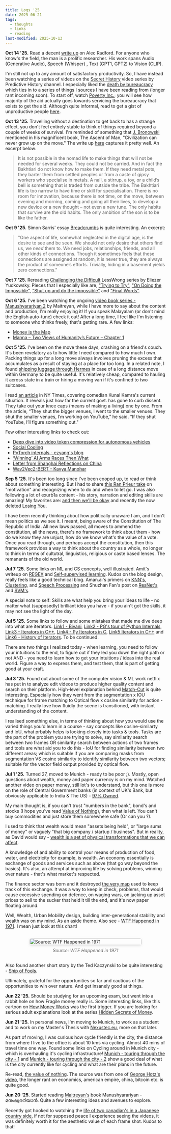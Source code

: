 ```yaml
---
title: Logs '25
date: 2025-06-21
tags:
  - thoughts
  - links
  - reading
last-modified: 2025-10-13
---
```

**Oct 14 '25.**  Read a decent [write up](https://archive.is/o2BFF) on Alec Radford. For anyone who know's the field, the man is a prolific researcher. His work spans Audio (Generative Audio), Speech (Whisper) , Text (GPT1, GPT2) to Vision (CLIP).   

I'm still not up to any amount of  satisfactory productivity. So, I have instead been watching a series of videos on the [Secret History](https://www.youtube.com/watch?v=ajFXykT9Joo) video series by Predictive History channel. I especially liked the [death by bureaucracy](https://www.youtube.com/watch?v=hk_yhi3-prw) which ties in to a series of things I sources I have been reading from (longer rant incoming soon). To start off, watch [Poverty Inc.](https://www.youtube.com/watch?v=oimFqwQgR3g); you will see how majority of the aid actually goes towards servicing the bureaucracy that exists to get the aid. Although quite informal, read to get a gist of unproductive people [here](https://geohot.github.io/blog/jekyll/update/2025/09/01/you-will-blame-the-wrong-people.html).  

**Oct 13 '25.** Travelling without a destination to get back to has a strange effect, you don't feel entirely stable to think of things required beyond a couple of weeks of survival. I'm reminded of something that [J. Bronowski](https://en.wikipedia.org/wiki/Jacob_Bronowski) mentioned in his magnificent book, The Ascent of Man, "Civilization can never grow up on the move." The write up [here](https://blog.rootsofprogress.org/nomad-life) captures it pretty well.  An excerpt below: 
> It is not possible in the nomad life to make things that will not be needed for several weeks. They could not be carried. And in fact the Bakhtiari do not know how to make them. If they need metal pots, they barter them from settled peoples or from a caste of gipsy workers who specialise in metals. A nail, a stirrup, a toy, or a child’s bell is something that is traded from outside the tribe. The Bakhtiari life is too narrow to have time or skill for specialisation. There is no room for innovation, because there is not time, on the move, between evening and morning, coming and going all their lives, to develop a new device or a new thought – not even a new tune. The only habits that survive are the old habits. The only ambition of the son is to be like the father.

**Oct 9 '25.** Simon Sarris' essay [Breadcrumbs](https://map.simonsarris.com/p/breadcrumbs) is quite interesting. An excerpt:  
> "One aspect of life, somewhat neglected in the digital age, is the desire to see and be seen. We should not only desire that others find us, we _need_ them to. We need jobs, relationships, friends, and all other kinds of connections. Though it sometimes feels that these connections are assigned at random, it is never true, they are always the product of someone’s efforts. Trivially, hiding in a basement yields zero connections."   

**Oct 7 '25.**  Rereading [Challenging the Difficult](https://www.lesswrong.com/w/challenging-the-difficult) LessWrong series by Eliezer Yudkowsky. Pieces that I especially like are, ["Trying to Try"](https://www.lesswrong.com/posts/WLJwTJ7uGPA5Qphbp/trying-to-try), ["On Doing the Impossible"](https://www.lesswrong.com/s/3szfzHZr7EYGSWt92/p/fpecAJLG9czABgCe9), ["Shut up and do the impossible"](https://www.lesswrong.com/s/3szfzHZr7EYGSWt92/p/nCvvhFBaayaXyuBiD) and ["Final Words"](https://www.lesswrong.com/s/3szfzHZr7EYGSWt92/p/yffPyiu7hRLyc7r23).  

**Oct 6 '25.**  I've been watching the ongoing [video book series - Manushyarariyan 2](https://youtu.be/ZtwypKObHAc?si=YKXHbj5LW-Z_HIY9) by Maitreyan, while I have more to say about the content and production, I'm really enjoying it! If  you speak Malayalam (or don't mind the English auto-tune) check it out! After a long time, I feel like I'm listening to someone who thinks freely, that's getting rare. 
A few links: 
- [Money is the Map](https://geohot.github.io/blog/jekyll/update/2025/02/24/money-is-the-map.html) 
- [Manna – Two Views of Humanity’s Future – Chapter 1](https://marshallbrain.com/manna1) 

**Oct 5 '25.** I've been on the move these days, crashing on a friend's couch. It's been revelatory as to how little I need compared to how much I own. Packing things up for a long move always involves pruning the excess that accumulates as a result of staying at a place for too long. In a related note, I found [shipping luggage through Hermes](https://www.myhermes.de/preise/gepaeck-und-koffer/?wt_ga=52641879826_257246086518&wt_kw=e_52641879826_hermes%20kofferversand) in case of a long distance move within Germany to be quite useful. It's relatively cheap, compared to hauling it across state in a train or hiring a moving van if it's confined to two suitcases. 

I read [an article](https://archive.is/lfjbl) in NY Times, covering comedian Kunal Kamra's current situation. It reveals just how far the current govt. has gone to curb dissent. They take out your knee caps (means of making a living) one by one. From the article, “They shut the bigger venues, I went to the smaller venues. They shut the smaller venues, I’m working on YouTube,” he said. “If they shut YouTube, I’ll figure something out."  

Few other interesting links to check out: 
- [Deep dive into video token compression for autonomous vehicles](https://c5huracan.github.io/2025/03/02/Deep-dive-into-video-token-compression-for-autonomous-vehicles.html)
- [Social Cooling](https://www.socialcooling.com/) 
- [PyTorch internals - ezyang's blog](https://blog.ezyang.com/2019/05/pytorch-internals/) 
- [‘Winning’ AI Arms Races Then What](https://gwern.net/blog/2024/winning-arms-races) 
- [Letter from Shanghai Reflections on China](https://www.manifold1.com/episodes/letter-from-shanghai-reflections-on-china-in-2024-73/transcript) 
- [Wav2Vec2-BERT - Kavya Manohar](https://kavyamanohar.com/post/evaluating-wav2vec2-bert-asr/) 

**Sep 5 '25.** It's been too long since I've been cooped up, to read or think about something interesting. But I had to share [this Ran Prieur take](https://ranprieur.com/archives/092.html) on "motivation" and recognizing when to do and when to let go. I was also following a lot of exurb1a content - his story, narration and editing skills are amazing! My favorites are: [and then we'll be okay](https://www.youtube.com/watch?v=7g1pmHSWHe0) and recently the now deleted [Losing You](https://www.youtube.com/watch?v=UTfECUjry3w).  
  
I have been recently thinking about how politically unaware I am, and I don't mean politics as we see it. I meant, being aware of the Constitution of The Republic of India. All new laws passed, all moves to ammend the constitution, all the news, there's no framework to think about them - how do we know they are unjust, how do we know what's the value of a vote. Once you read through, and perhaps accept the constitution, then this framework provides a way to think about the country as a whole, no longer to think in terms of cultutral, linguistics, religious or caste based lenses. The remanants of the old world.   

**Jul 7 '25.** Some links on ML and CS concepts, well illustrated. Amit's writeup on [REGEX](https://amitness.com/posts/visual-regex) and [Self-supervised learning](https://amitness.com/posts/self-supervised-learning). Kudos on the blog design, really feels like a good technical blog. Aman.ai's primers on [KNN's](https://aman.ai/primers/ai/k-nearest-neighbors/), [Clustering](https://aman.ai/primers/ai/clustering/#gaussian-mixture-models-gmm-with-model-selection), and [Speech Processing](https://aman.ai/primers/ai/speech-processing/) and Shuzhan Fan's post on [ResNet's](https://shuzhanfan.github.io/2018/11/ResNet/) and [SVM's](https://shuzhanfan.github.io/2018/05/understanding-mathematics-behind-support-vector-machines/).

A special note to self: Skills are what help you bring your ideas to life - no matter what (supposedly) brilliant idea you have - if you ain't got the skills, it may not see the light of the day.

**Jul 5 '25.** Some links to follow and some mistakes that made me dive deep into what are iterators. [Link1 - Biyani](https://arpitbhayani.me/blogs/python-iterable-integers), [Link2 - PG's tour of Python Internals](https://www.youtube.com/watch?v=8-KfIsDbxVY), [Link3 - Iterators in C++](https://www.podoliaka.org/2013/01/20/iterators-en/), [Link4 - Py Iterators in C](https://folkertdev.nl/blog/python-iterators-in-c/), [Link5 Iterators in C++](https://average-coder.blogspot.com/2012/07) and [Link6 - History of Iterators](https://www.jmeiners.com/efficient-programming-with-components/09_iterators.html). To be continued. 

There are two things I realized today - when learning, you need to follow your intuitions to the end, to figure out if they led you down the right path or not AND - you need to learn how to get your intuitions / ideas into the real world. Figure a way to express them, and test them, that is part of getting good at your craft. 

**Jul 3 '25.** Found out about some of the computer vision & ML work netflix has put in to analyze edit videos to produce higher quality content and search on their platform. High-level explanation behind [Match-Cut](https://netflixtechblog.com/match-cutting-at-netflix-finding-cuts-with-smooth-visual-transitions-31c3fc14ae59) is quite interesting. Especially how they went from the segmentation x IOU technique for frame matching to Optical flow x cosine similarity for action - matching.  I really love how fluidly the scene is transitioned, with instant understanding of the content. 

I realised something else, in terms of thinking about how you would use the varied things you'd learn in a course - say concepts like cosine-similarty and IoU, what prbably helps is looking closely into tasks & tools. Tasks are the part of the problem you are trying to solve, say similarity search between two frames OR similarity search between actions of two frames and tools are what aid you to do this - IoU for finding similarity between two different areas; which is suitable if you are comparing masks from segmentation VS cosine similarity to identify similarity between two vectors; suitable for the vector field output provided by optical flow.    

**Jul 1 '25.** Turned 27, moved to Munich - ready to be poor ;). Mostly, open questions about wealth, money and paper currency is on my mind. Watched another video on paper money, still lot's to understand, but this one is more on the role of Central Government banks (in context of UK's Bank, but obviously applicable to India & The US) - [97% Owned](https://www.youtube.com/watch?v=XcGh1Dex4Yo&t=3365s). 

My main thought is, if you can't trust "numbers in the bank", bond's and stocks (I hope you've read [Value of Nothing](https://americanaffairsjournal.org/2021/08/the-value-of-nothing-capital-versus-growth/)), then what is left. You can't buy commodities and just store them somewhere safe (Or can you ?). 

I used to think that wealth would mean "assets being held", or "large sums of money" or vaguely "that big company / startup / business".  But in reality, as David would say - [wealth is a set of physical transformations that we can affect](https://nav.al/david-deutsch). 

A knowledge of and ability to control your means of production of food, water, and electricity for example, is wealth. An economy essentially is exchange of goods and services such as above (that go way beyond the basics). It's also, an attempt at improving life by solving problems, winning over nature - that's what market's respected. 

The finance sector was born and it destroyed [the very map](https://geohot.github.io/blog/jekyll/update/2025/02/24/money-is-the-map.html) used to keep track of this exchange. It was a way to keep in check, problems, that would cause excessive spending on defence, on waging wars, on jacking up asset prices to sell to the sucker that held it till the end, and it's now paper floating around. 

Well, Wealth,  Urban Mobility design, building inter-generational stability and wealth was on my mind. As an aside theme. Also see - [WTF Happened in 1971](https://wtfhappenedin1971.com/). I mean just look at this chart! 

<div style="display: flex; flex-direction: column; align-items: center; gap: 20px; margin: 30px 0;">
  <div style="width: 70%; max-width: 700px;">
    <figure style="margin: 0;">
      <img src="/writings/image.png" alt="Source: WTF Happened in 1971" style="width: 100%; height: auto; border-radius: 5px; box-shadow: 0 2px 8px rgba(0,0,0,0.1);">
      <figcaption style="text-align: center; font-style: italic; color: #666; margin-top: 8px;">
        Source: WTF Happened in 1971
      </figcaption>
    </figure>
  </div>
  </div>

Also found another short story by the Ted Kaczynski to be quite interesting - [Ship of Fools](https://theanarchistlibrary.org/library/ted-kaczynski-ship-of-fools).

Ultimately, grateful for the opportunities so far and cautious of the opportunities to win over nature. And get insanely good at things. 

**Jun 22 '25.** Should be studying for an upcoming exam, but went into a rabbit hole on how Fragile money really is. Some interesting links, like this cartoon on [How Money Works](https://www.youtube.com/watch?v=H4XL8s1BEdk) was the first trigger. If you are looking for serious adult explanations look at the series [Hidden Secrets of Money](https://www.youtube.com/watch?v=DyV0OfU3-FU&t=746s). 

**Jun 21 '25.** In personal news, I'm moving to Munich, to work as a student and to work on my Master's Thesis with [Nexustec.eu](https://www.nexustec.de/), more on that later.

As part of moving, I was curious how cycle friendly is the city, the distance from where I live to the office is about 10 kms via cycling. Almost 40 mins of travel time one way. Found some links on Cycling around in Munich city - which is overhauling it's cycling infrastructure! [Munich - touring through the city - 1](https://www.youtube.com/watch?v=F7aA3PvLX6Q) and [Munich - touring through the city - 2](https://www.youtube.com/watch?v=TjP2Lt5OtfI) show a good deal of what is the city currently like for cycling and what are their plans in the future.

Re-read, [the value of nothing](https://americanaffairsjournal.org/2021/08/the-value-of-nothing-capital-versus-growth/). The source was from one of [George Hotz's video](https://youtu.be/upZf-BWF1i0?t=2047), the longer rant on economics, american empire, china, bitcoin etc. is quite good. 

**Jun 20 '25.** Started reading [Maitreyan's](https://www.youtube.com/watch?v=PIyUADTDy1M) book Manushyarariyan - മനുഷ്യരറിയാൻ. Quite a few interesting ideas and avenues to explore. 

Recently got hooked to watching the [life of two canadian's in a Japanese country side](https://www.youtube.com/watch?v=eKd98OZF94s&t=275s), if not for supposed peace I experience seeing the videos, it was definitely worth it for the aesthetic value of each frame shot. Kudos to that! 
